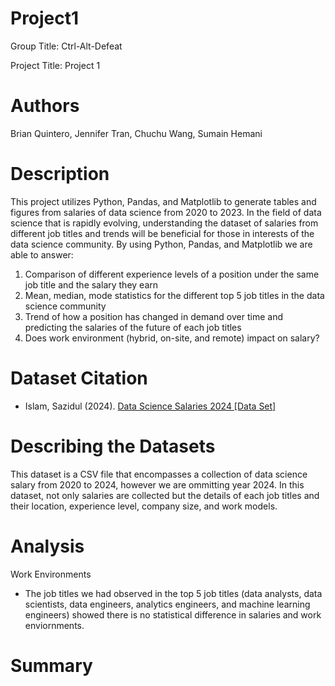 # Project1
Group Title: Ctrl-Alt-Defeat

Project Title: Project 1

# Authors
Brian Quintero, Jennifer Tran, Chuchu Wang, Sumain Hemani

# Description
This project utilizes Python, Pandas, and Matplotlib to generate tables and figures from salaries of data science from 2020 to 2023. In the field of data science that is rapidly evolving, understanding the dataset of salaries from different job titles and trends will be beneficial for those in interests of the data science community. By using Python, Pandas, and Matplotlib we are able to answer:
1.	Comparison of different experience levels of a position under the same job title and the salary they earn
2.	Mean, median, mode statistics for the different top 5 job titles in the data science community
3.	Trend of how a position has changed in demand over time and predicting the salaries of the future of each job titles
4.	Does work environment (hybrid, on-site, and remote) impact on salary?

# Dataset Citation 
- Islam, Sazidul (2024). [Data Science Salaries 2024 [Data Set]](https://www.kaggle.com/datasets/sazidthe1/data-science-salaries)

# Describing the Datasets
This dataset is a CSV file that encompasses a collection of data science salary from 2020 to 2024, however we are ommitting year 2024. In this dataset, not only salaries are collected but the details of each job titles and their location, experience level, company size, and work models.

# Analysis
Work Environments
- The job titles we had observed in the top 5 job titles (data analysts, data scientists, data engineers, analytics engineers, and machine learning engineers) showed there is no statistical difference in salaries and work enviornments.

# Summary
